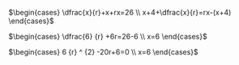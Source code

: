 $\begin{cases} \dfrac{x}{r}+x+rx=26 \\ x+4+\dfrac{x}{r}=rx-(x+4) \end{cases}$

$\begin{cases} \dfrac{6} {r} +6r=26-6 \\ x=6  \end{cases}$

$\begin{cases} 6 {r} ^ {2} -20r+6=0 \\ x=6  \end{cases}$